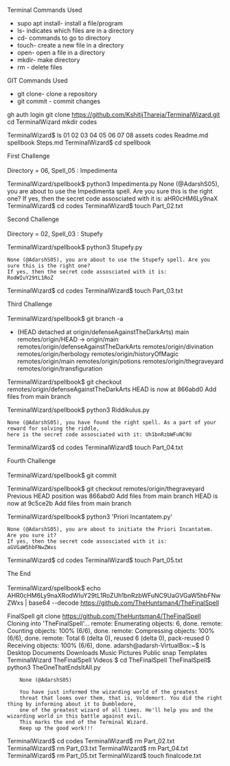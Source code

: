 Terminal Commands Used

* supo apt install- install a file/program
* ls- indicates which files are in a directory
* cd- commands to go to directory
* touch- create a new file in a directory
* open- open a file in a directory
* mkdir- make directory
* rm - delete files

GIT Commands Used

* git clone- clone a repository
* git commit - commit changes
   
  
gh auth login
git clone https://github.com/KshitijThareja/TerminalWizard.git
cd TerminalWizard
mkdir codes

TerminalWizard$ ls
01  02  03  04  05  06  07  08  assets  codes  Readme.md  spellbook  Steps.md
TerminalWizard$ cd spellbook

First Challenge<br/><br/>
Directory = 06, Spell_05 : Impedimenta

TerminalWizard/spellbook$ python3 Impedimenta.py
    None (@AdarshS05), you are about to use the Impedimenta spell. Are you sure this is the right one?
    If yes, then the secret code assosciated with it is:
    aHR0cHM6Ly9naX
TerminalWizard$ cd codes
TerminalWizard$ touch Part_02.txt

 
Second Challenge<br/><br/>
Directory = 02, Spell_03 : Stupefy

TerminalWizard/spellbook$ python3 Stupefy.py


    None (@AdarshS05), you are about to use the Stupefy spell. Are you sure this is the right one?
    If yes, then the secret code assosciated with it is:
    RodWIuY29tL1RoZ
TerminalWizard$ cd codes
TerminalWizard$ touch Part_03.txt

Third Challenge<br/><br/>
TerminalWizard/spellbook$ git branch -a
* (HEAD detached at origin/defenseAgainstTheDarkArts)
  main
  remotes/origin/HEAD -> origin/main
  remotes/origin/defenseAgainstTheDarkArts
  remotes/origin/divination
  remotes/origin/herbology
  remotes/origin/historyOfMagic
  remotes/origin/main
  remotes/origin/potions
  remotes/origin/thegraveyard
  remotes/origin/transfiguration
  
TerminalWizard/spellbook$ git checkout remotes/origin/defenseAgainstTheDarkArts
HEAD is now at 866abd0 Add files from main branch

TerminalWizard/spellbook$ python3 Riddikulus.py

    None (@AdarshS05), you have found the right spell. As a part of your reward for solving the riddle,
    here is the secret code assosciated with it: Uh1bnRzbWFuNC9U
    
TerminalWizard$ cd codes
TerminalWizard$ touch Part_04.txt

Fourth Challenge<br/><br/>
TerminalWizard/spellbook$ git commit

TerminalWizard/spellbook$ git checkout remotes/origin/thegraveyard
Previous HEAD position was 866abd0 Add files from main branch
HEAD is now at 9c5ce2b Add files from main branch

TerminalWizard/spellbook$ python3 'Priori Incantatem.py' 

    None (@AdarshS05), you are about to initiate the Priori Incantatem. Are you sure it?
    If yes, then the secret code assosciated with it is:
    aGVGaW5hbFNwZWxs
    
TerminalWizard$ cd codes
TerminalWizard$ touch Part_05.txt

The End<br/><br/>
TerminalWizard/spellbook$ echo AHR0cHM6Ly9naXRodWIuY29tL1RoZUh1bnRzbWFuNC9UaGVGaW5hbFNwZWxs | base64 --decode
https://github.com/TheHuntsman4/TheFinalSpell

FinalSpell
git clone https://github.com/TheHuntsman4/TheFinalSpell
Cloning into 'TheFinalSpell'...
remote: Enumerating objects: 6, done.
remote: Counting objects: 100% (6/6), done.
remote: Compressing objects: 100% (6/6), done.
remote: Total 6 (delta 0), reused 6 (delta 0), pack-reused 0
Receiving objects: 100% (6/6), done.
adarsh@adarsh-VirtualBox:~$ ls
Desktop  Documents  Downloads  Music  Pictures  Public  snap  Templates  TerminalWizard  TheFinalSpell  Videos
$ cd TheFinalSpell
TheFinalSpell$ python3 TheOneThatEndsItAll.py

        None (@AdarshS05)

        You have just informed the wizarding world of the greatest
        threat that looms over them, that is, Voldemort. You did the right thing by informing about it to Dumbledore, 
        one of the greatest wizard of all times. He'll help you and the wizarding world in this battle against evil.
        This marks the end of the Terminal Wizard. 
        Keep up the good work!!!
        

TerminalWizard$ cd codes
TerminalWizard$ rm Part_02.txt
TerminalWizard$ rm Part_03.txt
TerminalWizard$ rm Part_04.txt
TerminalWizard$ rm Part_05.txt
TerminalWizard$ touch finalcode.txt


